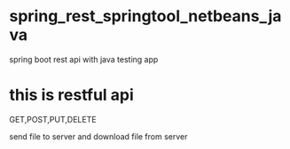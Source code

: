 # spring_rest_springtool_netbeans_java
spring boot rest api with java testing app 

# this is restful api

GET,POST,PUT,DELETE

send file to server and download file from server

